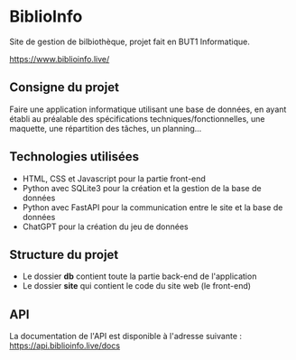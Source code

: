 # BiblioInfo
Site de gestion de bilbiothèque, projet fait en BUT1 Informatique.

https://www.biblioinfo.live/

## Consigne du projet

Faire une application informatique utilisant une base de données, en ayant établi au préalable des spécifications techniques/fonctionnelles, une maquette, une répartition des tâches, un planning...

## Technologies utilisées

- HTML, CSS et Javascript pour la partie front-end
- Python avec SQLite3 pour la création et la gestion de la base de données
- Python avec FastAPI pour la communication entre le site et la base de données
- ChatGPT pour la création du jeu de données

## Structure du projet

- Le dossier **db** contient toute la partie back-end de l'application
- Le dossier **site** qui contient le code du site web (le front-end)

## API

La documentation de l'API est disponible à l'adresse suivante :
https://api.biblioinfo.live/docs
